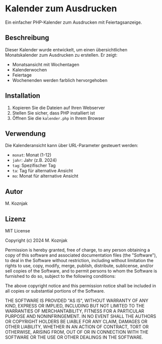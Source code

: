 # Kalender zum Ausdrucken

Ein einfacher PHP-Kalender zum Ausdrucken mit Feiertagsanzeige.

## Beschreibung

Dieser Kalender wurde entwickelt, um einen übersichtlichen Monatskalender zum Ausdrucken zu erstellen. Er zeigt:
- Monatsansicht mit Wochentagen
- Kalenderwochen
- Feiertage
- Wochenenden werden farblich hervorgehoben

## Installation

1. Kopieren Sie die Dateien auf Ihren Webserver
2. Stellen Sie sicher, dass PHP installiert ist
3. Öffnen Sie die `kalender.php` in Ihrem Browser

## Verwendung

Die Kalenderansicht kann über URL-Parameter gesteuert werden:
- `monat`: Monat (1-12)
- `jahr`: Jahr (z.B. 2024)
- `tag`: Spezifischer Tag
- `ta`: Tag für alternative Ansicht
- `mo`: Monat für alternative Ansicht

## Autor

M. Koznjak

## Lizenz

MIT License

Copyright (c) 2024 M. Koznjak

Permission is hereby granted, free of charge, to any person obtaining a copy
of this software and associated documentation files (the "Software"), to deal
in the Software without restriction, including without limitation the rights
to use, copy, modify, merge, publish, distribute, sublicense, and/or sell
copies of the Software, and to permit persons to whom the Software is
furnished to do so, subject to the following conditions:

The above copyright notice and this permission notice shall be included in all
copies or substantial portions of the Software.

THE SOFTWARE IS PROVIDED "AS IS", WITHOUT WARRANTY OF ANY KIND, EXPRESS OR
IMPLIED, INCLUDING BUT NOT LIMITED TO THE WARRANTIES OF MERCHANTABILITY,
FITNESS FOR A PARTICULAR PURPOSE AND NONINFRINGEMENT. IN NO EVENT SHALL THE
AUTHORS OR COPYRIGHT HOLDERS BE LIABLE FOR ANY CLAIM, DAMAGES OR OTHER
LIABILITY, WHETHER IN AN ACTION OF CONTRACT, TORT OR OTHERWISE, ARISING FROM,
OUT OF OR IN CONNECTION WITH THE SOFTWARE OR THE USE OR OTHER DEALINGS IN THE
SOFTWARE. 